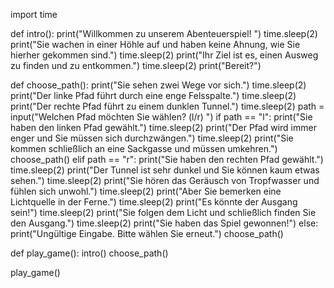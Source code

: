 import time

def intro():
    print("Willkommen zu unserem Abenteuerspiel! ")
    time.sleep(2)
    print("Sie wachen in einer Höhle auf und haben keine Ahnung, wie Sie hierher gekommen sind.")
    time.sleep(2)
    print("Ihr Ziel ist es, einen Ausweg zu finden und zu entkommen.")
    time.sleep(2)
    print("Bereit?")

def choose_path():
    print("Sie sehen zwei Wege vor sich.")
    time.sleep(2)
    print("Der linke Pfad führt durch eine enge Felsspalte.")
    time.sleep(2)
    print("Der rechte Pfad führt zu einem dunklen Tunnel.")
    time.sleep(2)
    path = input("Welchen Pfad möchten Sie wählen? (l/r) ")
    if path == "l":
        print("Sie haben den linken Pfad gewählt.")
        time.sleep(2)
        print("Der Pfad wird immer enger und Sie müssen sich durchzwängen.")
        time.sleep(2)
        print("Sie kommen schließlich an eine Sackgasse und müssen umkehren.")
        choose_path()
    elif path == "r":
        print("Sie haben den rechten Pfad gewählt.")
        time.sleep(2)
        print("Der Tunnel ist sehr dunkel und Sie können kaum etwas sehen.")
        time.sleep(2)
        print("Sie hören das Geräusch von Tropfwasser und fühlen sich unwohl.")
        time.sleep(2)
        print("Aber Sie bemerken eine Lichtquelle in der Ferne.")
        time.sleep(2)
        print("Es könnte der Ausgang sein!")
        time.sleep(2)
        print("Sie folgen dem Licht und schließlich finden Sie den Ausgang.")
        time.sleep(2)
        print("Sie haben das Spiel gewonnen!")
    else:
        print("Ungültige Eingabe. Bitte wählen Sie erneut.")
        choose_path()

def play_game():
    intro()
    choose_path()

play_game()
